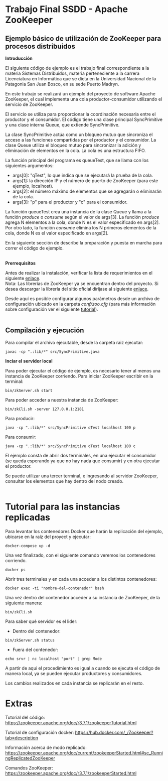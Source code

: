 # Trabajo Final SSDD - Apache ZooKeeper

## Ejemplo básico de utilización de ZooKeeper para procesos distribuidos

**Introducción** 

El siguiente código de ejemplo es el trabajo final correspondiente a la materia Sistemas Distribuidos, materia perteneciente a la carrera Licenciatura en Informática que se dicta en la Universidad Nacional de la Patagonia San Juan Bosco, en su sede Puerto Madryn.

En este trabajo se realizará un ejemplo del proyecto de software Apache ZooKeeper, el cual implementa una cola productor-consumidor utilizando el servicio de ZooKeeper. 

El servicio se utiliza para proporcionar la coordinación necesaria entre el productor y el consumidor. El código tiene una clase principal SyncPrimitive y una clase interna Queue, que extiende SyncPrimitive.

La clase SyncPrimitive actúa como un bloqueo mutuo que sincroniza el acceso a las funciones compartidas por el productor y el consumidor. La clase Queue utiliza el bloqueo mutuo para sincronizar la adición y eliminación de elementos en la cola. La cola es una estructura FIFO.

La función principal del programa es queueTest, que se llama con los siguientes argumentos:

- args[0]: "qTest", lo que indica que se ejecutará la prueba de la cola.
- args[1]: la dirección IP y el número de puerto de ZooKeeper (para este ejemplo, localhost).
- args[2]: el número máximo de elementos que se agregarán o eliminarán de la cola.
- args[3]: "p" para el productor y "c" para el consumidor.

La función queueTest crea una instancia de la clase Queue y llama a la función *produce* o *consume* según el valor de args[3]. La función *produce* agrega N elementos a la cola, donde N es el valor especificado en args[2]. Por otro lado, la función *consume* elimina los N primeros elementos de la cola, donde N es el valor especificado en args[2].
 
En la siguiente sección de describe la preparación y puesta en marcha para correr el código de ejemplo.
<br><br>

**Prerrequisitos**

Antes de realizar la instalación, verificar la lista de requerimientos en el siguiente [enlace](https://zookeeper.apache.org/doc/r3.4.13/zookeeperAdmin.html#sc_systemReq).
<br>
Nota: Las librerías de ZooKeeper ya se encuentran dentro del proyecto. Si desea descargar la librería del sitio oficial diríjase al siguiente [enlace](https://zookeeper.apache.org/releases.html).

Desde aquí es posible configurar algunos parámetros desde un archivo de configuración ubicado en la carpeta *conf/zoo.cfg* (para más información sobre configuración ver el siguiente [tutorial](https://zookeeper.apache.org/doc/r3.4.13/zookeeperStarted.html#sc_InstallingSingleMode)).
<br><br>

## Compilación y ejecución

Para compilar el archivo ejecutable, desde la carpeta raiz ejecutar:

```
javac -cp ".:lib/*" src/SyncPrimitive.java
```
**Inciar el servidor local**

Para poder ejecutar el código de ejemplo, es necesario tener al menos una instancia de ZooKeeper corriendo. Para iniciar ZooKeeper escribir en la terminal:

```
bin/zkServer.sh start
```

Para poder acceder a nuestra instancia de ZooKeeper:
```
bin/zkCli.sh -server 127.0.0.1:2181
```

Para producir:
```
java -cp ".:lib/*" src/SyncPrimitive qTest localhost 100 p
```
Para consumir:
```
java -cp ".:lib/*" src/SyncPrimitive qTest localhost 100 c
```
El ejemplo consta de abrir dos terminales, en una ejecutar el consumidor (se queda esperando ya que no hay nada que consumir)
y en otra ejecutar el productor. 

Se puede utilizar una tercer terminal, e ingresando al servidor ZooKeeper, consultar los elementos que hay dentro del nodo creado.
<br><br>


# Tutorial para las instancias replicadas
Para levantar los contenedores Docker que harán la replicación del ejemplo, ubicarse en la raíz del proyect y ejecutar:
```
docker-compose up -d
```
Una vez finalizado, con el siguiente comando veremos los contenedores corriendo.
```
docker ps
```
Abrir tres terminales y en cada una acceder a los distintos contenedores:
```
docker exec -ti "nombre-del-contenedor" bash
```
Una vez dentro del contenedor acceder a su instancia de ZooKeeper, de la siguiente manera:

```
bin/zkCli.sh
```

Para saber qué servidor es el lider:

- Dentro del contenedor:
```
bin/zkServer.sh status
```
- Fuera del contenedor:
```
echo srvr | nc localhost "port" | grep Mode
```

A partir de aqui el procedimiento es igual a cuando se ejecuta el código de manera local, ya se pueden ejecutar productores y consumidores.

Los cambios realizados en cada instancia se replicarán en el resto.

# Extras
Tutorial del código: 
https://zookeeper.apache.org/doc/r3.7.1/zookeeperTutorial.html

Tutorial de configuración docker:
https://hub.docker.com/_/Zookeeper?tab=description

Información acerca de modo replicado:
https://zookeeper.apache.org/doc/current/zookeeperStarted.html#sc_RunningReplicatedZooKeeper

Comandos ZooKeeper:
https://zookeeper.apache.org/doc/r3.7.1/zookeeperStarted.html